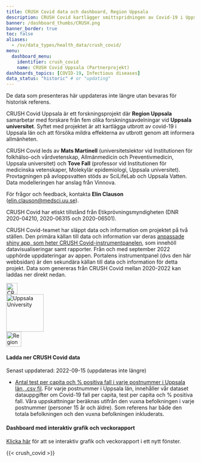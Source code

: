 ```yaml
---
title: CRUSH Covid data och dashboard, Region Uppsala
description: CRUSH Covid kartlägger smittspridningen av Covid-19 i Uppsala län genom visualiseringar av antal fall, testpositivitet och geografisk spridning. Data (postnummer) tillgängligt för nedladdning.
banner: /dashboard_thumbs/CRUSH.png
banner_border: true
toc: false
aliases:
  - /sv/data_types/health_data/crush_covid/
menu:
  dashboard_menu:
    identifier: crush_covid
    name: CRUSH Covid Uppsala (Partnerprojekt)
dashboards_topics: [COVID-19, Infectious diseases]
data_status: "historic" # or "updating"
---
```


<div class="alert alert-info">
  <span class="bi bi-exclamation-triangle-fill"> De data som presenteras här uppdateras inte längre utan bevaras för historisk referens.</span>
</div>

<div class="containter">
<div class="row mr-2 mt-2">
<div class="col-lg-9">
<p>CRUSH Covid Uppsala är ett forskningsprojekt där <b>Region Uppsala</b> samarbetar med forskare från fem olika forskningsavdelningar vid <b>Uppsala universitet</b>. Syftet med projektet är att kartlägga utbrott av covid-19 i Uppsala län och att försöka mildra effekterna av utbrott genom att informera allmänheten.</p>

<p>CRUSH Covid leds av <b>Mats Martinell</b> (universitetslektor vid Institutionen för folkhälso-och vårdvetenskap, Allmänmedicin och Preventivmedicin, Uppsala universitet) och <b>Tove Fall</b> (professor vid Institutionen för medicinska vetenskaper, Molekylär epidemiologi, Uppsala universitet). Provtagningen på avloppsvatten stöds av SciLifeLab och Uppsala Vatten. Data modelleringen har anslag från Vinnova.</p>

<p>För frågor och feedback, kontakta <b>Elin Clauson</b> (<a href="mailto:elin.clauson@medsci.uu.se">elin.clauson@medsci.uu.se</a>).</p><p>CRUSH Covid har etiskt tillstånd från Etikprövningsmyndigheten (DNR 2020-04210, 2020-06315 och 2020-06501).</p>

<p>CRUSH Covid-teamet har släppt data och information om projektet på två ställen. Den primära källan till data och information var deras <a target="_blank" href="https://crush-covid.shinyapps.io/crush_covid/">anpassade shiny app, som heter CRUSH Covid-instrumentpanelen</a>, som innehöll datavisualiseringar samt rapporter. Från och med september 2022 upphörde uppdateringar av appen. Portalens instrumentpanel (dvs den här webbsidan) är den sekundära källan till data och information för detta projekt. Data som genereras från CRUSH Covid mellan 2020-2022 kan laddas ner direkt nedan.</p>
</div>
<div class="col-lg-3">
<div class="d-flex justify-content-center mb-3"><img src="/img/logos/crush_covid_logo.png" alt="CRUSH Covid" height="30"></div>
<div class="d-flex justify-content-center mb-3"><img src="/img/logos/uu_logo.png" alt="Uppsala University" height="100"></div>
<div class="d-flex justify-content-center mb-3"><img src="/img/logos/regionuppsala_logo.png" alt="Region Uppsala" height="40"></div>
</div>
</div>
</div>

#### Ladda ner CRUSH Covid data

<div class="alert alert-info">Senast uppdaterad: 2022-09-15 (uppdateras inte längre)</div>

- [Antal test per capita och % positiva fall i varje postnummer i Uppsala län, .csv fil](https://blobserver.dc.scilifelab.se/blob/CRUSH_Covid_data.csv). För varje postnummer i Uppsala län, innehåller vår dataset datauppgifter om Covid-19 fall per capita, test per capita och % positiva fall. Våra uppskattningar beräknas utifrån den vuxna befolkningen i varje postnummer (personer 15 år och äldre). Som referens har både den totala befolkningen och den vuxna befolkningen inkluderats.

#### Dashboard med interaktiv grafik och veckorapport

<a target="_blank" href="https://crush-covid.shinyapps.io/crush_covid/">Klicka här</a> för att se interaktiv grafik och veckorapport i ett nytt fönster.

{{< crush_covid >}}
